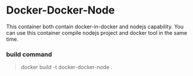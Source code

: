 # Docker-Docker-Node

This container both contain docker-in-docker and nodejs capability. You can use this container compile nodejs project and docker tool in the same time.

### build command

> docker build -t docker-docker-node .